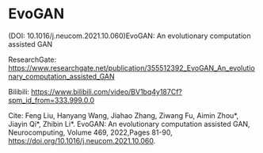 # EvoGAN
(DOI: 10.1016/j.neucom.2021.10.060)EvoGAN: An evolutionary computation assisted GAN

ResearchGate:
https://www.researchgate.net/publication/355512392_EvoGAN_An_evolutionary_computation_assisted_GAN

Bilibili:
https://www.bilibili.com/video/BV1bq4y187Cf?spm_id_from=333.999.0.0

Cite:
Feng Liu, Hanyang Wang, Jiahao Zhang, Ziwang Fu, Aimin Zhou*, Jiayin Qi*, Zhibin Li*. EvoGAN: An evolutionary computation assisted GAN, Neurocomputing, Volume 469, 2022,Pages 81-90, https://doi.org/10.1016/j.neucom.2021.10.060.
